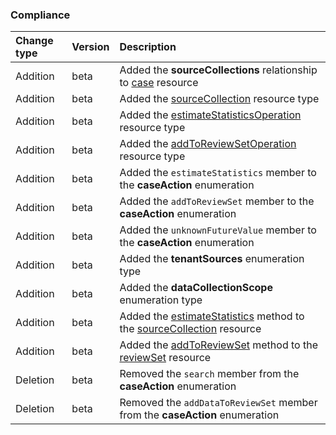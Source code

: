 ### Compliance

| **Change type** | **Version** | **Description** |
|:---|:---|:---|
|Addition|beta|Added the **sourceCollections** relationship to [case](https://docs.microsoft.com/en-us/graph/api/resources/case?view=graph-rest-beta) resource|
|Addition|beta|Added the [sourceCollection](https://docs.microsoft.com/en-us/graph/api/resources/sourceCollection?view=graph-rest-beta) resource type|
|Addition|beta|Added the [estimateStatisticsOperation](https://docs.microsoft.com/en-us/graph/api/resources/estimateStatisticsOperation?view=graph-rest-beta) resource type|
|Addition|beta|Added the [addToReviewSetOperation](https://docs.microsoft.com/en-us/graph/api/resources/addToReviewSetOperation?view=graph-rest-beta) resource type|
|Addition|beta|Added the `estimateStatistics` member to the **caseAction** enumeration|
|Addition|beta|Added the `addToReviewSet` member to the **caseAction** enumeration|
|Addition|beta|Added the `unknownFutureValue` member to the **caseAction** enumeration|
|Addition|beta|Added the **tenantSources** enumeration type|
|Addition|beta|Added the **dataCollectionScope** enumeration type|
|Addition|beta|Added the [estimateStatistics](https://docs.microsoft.com/en-us/graph/api/sourceCollection-estimateStatistics?view=graph-rest-beta) method to the [sourceCollection](https://docs.microsoft.com/en-us/graph/api/resources/sourceCollection?view=graph-rest-beta) resource|
|Addition|beta|Added the [addToReviewSet](https://docs.microsoft.com/en-us/graph/api/reviewSet-addToReviewSet?view=graph-rest-beta) method to the [reviewSet](https://docs.microsoft.com/en-us/graph/api/resources/reviewSet?view=graph-rest-beta) resource|
|Deletion|beta|Removed the `search` member from the **caseAction** enumeration|
|Deletion|beta|Removed the `addDataToReviewSet` member from the **caseAction** enumeration|
